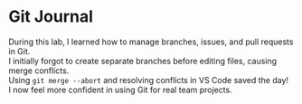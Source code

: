 # Git Journal

During this lab, I learned how to manage branches, issues, and pull requests in Git.  
I initially forgot to create separate branches before editing files, causing merge conflicts.  
Using `git merge --abort` and resolving conflicts in VS Code saved the day!  
I now feel more confident in using Git for real team projects.
